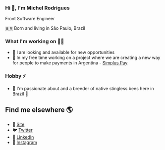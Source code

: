 ### Hi 👋, I'm Michel Rodrigues
Front Software Engineer

🇧🇷 Born and living in São Paulo, Brazil

### What I'm working on 👨‍💻
- 🫶 I am looking and available for new opportunities
- 🔭 In my free time working on a project where we are creating a new way for people to make payments in Argentina - [Simplus Pay](https://www.simpluspay.com/)

### Hobby ⚡
- 🐝 I'm passionate about and a breeder of native stingless bees here in Brazil 💌

## Find me elsewhere 🌎
- 🚀 [Site](https://www.michelrodrigues.net/)
- 🐦 [Twitter](https://twitter.com/sobreiramic)
- 💼 [LinkedIn](https://www.linkedin.com/in/michel-rodrigues-85a1bb58/)
- 📸 [Instagram](https://www.instagram.com/sobreirami/)

<!--
**sobreirami/sobreirami** is a ✨ _special_ ✨ repository because its `README.md` (this file) appears on your GitHub profile.

Here are some ideas to get you started:

- 🔭 I’m currently working on ...
- 🌱 I’m currently learning ...
- 👯 I’m looking to collaborate on ...
- 🤔 I’m looking for help with ...
- 💬 Ask me about ...
- 📫 How to reach me: ...
- 😄 Pronouns: ...
- ⚡ Fun fact: ...
-->
